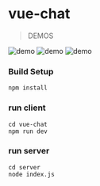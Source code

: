 # vue-chat

> DEMOS

![demo](http://7xlxgg.com1.z0.glb.clouddn.com/11111.png)
![demo](http://7xlxgg.com1.z0.glb.clouddn.com/222222.png)
![demo](http://7xlxgg.com1.z0.glb.clouddn.com/333333.png)

### Build Setup
```
npm install
```

### run client
```
cd vue-chat
npm run dev
```

### run server
```
cd server
node index.js
```
